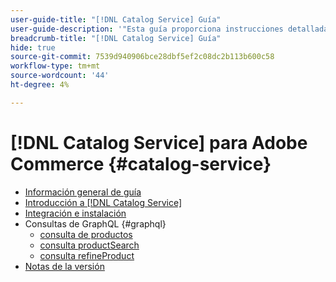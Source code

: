 ```yaml
---
user-guide-title: "[!DNL Catalog Service] Guía"
user-guide-description: '"Esta guía proporciona instrucciones detalladas para usar [!DNL Catalog Service] para Adobe Commerce".'
breadcrumb-title: "[!DNL Catalog Service] Guía"
hide: true
source-git-commit: 7539d940906bce28dbf5ef2c08dc2b113b600c58
workflow-type: tm+mt
source-wordcount: '44'
ht-degree: 4%

---
```


# [!DNL Catalog Service] para Adobe Commerce {#catalog-service}

- [Información general de guía](guide-overview.md)
- [Introducción a [!DNL Catalog Service]](overview.md)
- [Integración e instalación](installation.md)
- Consultas de GraphQL {#graphql}
   - [consulta de productos](https://devdocs.magento.com/catalog-service/products.html)
   - [consulta productSearch](https://devdocs.magento.com/catalog-service/productsearch.html)
   - [consulta refineProduct](https://devdocs.magento.com/catalog-service/refine-product.html)
- [Notas de la versión](release-notes.md)
